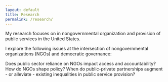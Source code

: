 ```yaml
---
layout: default
title: Research
permalink: /research/
---
```


My research focuses on in nongovernmental organization and provision of public services in the United States. 

I explore the following issues at the intersection of nongovernmental organizations (NGOs) and democratic governance: 
 
 Does public sector reliance on NGOs impact access and accountability?  
 How do NGOs shape policy? 
 When do public-private partnerships augment - or alleviate - existing inequalities in public service provision?


